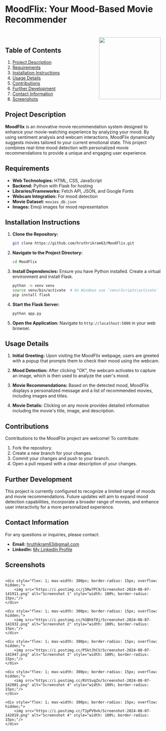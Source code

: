 # MoodFlix: Your Mood-Based Movie Recommender


###

<br clear="both">

<img align="right" height="200" src="https://fiverr-res.cloudinary.com/images/t_main1,q_auto,f_auto,q_auto,f_auto/gigs/267880611/original/05f1006f0d7f2e5bb75e059295eff2ee49249b15/sdsfd-dsfds-sdf-df.png"  />

###


## Table of Contents

1. [Project Description](#project-description)
2. [Requirements](#requirements)
3. [Installation Instructions](#installation-instructions)
4. [Usage Details](#usage-details)
5. [Contributions](#contributions)
6. [Further Development](#further-development)
7. [Contact Information](#contact-information)
8. [Screenshots](#screenshots)


## Project Description

**MoodFlix** is an innovative movie recommendation system designed to enhance your movie-watching experience by analyzing your mood. By using sentiment analysis and webcam interactions, MoodFlix dynamically suggests movies tailored to your current emotional state. This project combines real-time mood detection with personalized movie recommendations to provide a unique and engaging user experience.

## Requirements

- **Web Technologies:** HTML, CSS, JavaScript
- **Backend:** Python with Flask for hosting
- **Libraries/Frameworks:** Fetch API, JSON, and Google Fonts
- **Webcam Integration:** For mood detection
- **Movie Dataset:** `movies_db.json`
- **Images:** Emoji images for mood representation

## Installation Instructions

1. **Clone the Repository:**
    ```bash
    git clone https://github.com/hruthrikram63/MoodFlix.git
    ```
2. **Navigate to the Project Directory:**
    ```bash
    cd MoodFlix
    ```
3. **Install Dependencies:**
    Ensure you have Python installed. Create a virtual environment and install Flask.
    ```bash
    python -m venv venv
    source venv/bin/activate  # On Windows use `venv\Scripts\activate`
    pip install flask
    ```
4. **Start the Flask Server:**
    ```bash
    python app.py
    ```
5. **Open the Application:**
    Navigate to `http://localhost:5000` in your web browser.

## Usage Details

1. **Initial Greeting:**
   Upon visiting the MoodFlix webpage, users are greeted with a popup that prompts them to check their mood using the webcam.
   
2. **Mood Detection:**
   After clicking "OK", the webcam activates to capture an image, which is then used to analyze the user's mood.
   
3. **Movie Recommendations:**
   Based on the detected mood, MoodFlix displays a personalized message and a list of recommended movies, including images and titles.
   
4. **Movie Details:**
   Clicking on any movie provides detailed information including the movie's title, image, and description.

## Contributions

Contributions to the MoodFlix project are welcome! To contribute:
1. Fork the repository.
2. Create a new branch for your changes.
3. Commit your changes and push to your branch.
4. Open a pull request with a clear description of your changes.

## Further Development

This project is currently configured to recognize a limited range of moods and movie recommendations. Future updates will aim to expand mood detection capabilities, incorporate a broader range of movies, and enhance user interactivity for a more personalized experience.

## Contact Information

For any questions or inquiries, please contact:
- **Email:** hruthikram63@gmail.com
- **LinkedIn:** [My LinkedIn Profile](https://www.linkedin.com/in/hruthikram63)

## Screenshots

<div style="display: flex; flex-wrap: wrap; gap: 10px; justify-content: center;">

    <div style="flex: 1; max-width: 300px; border-radius: 15px; overflow: hidden;">
        <img src="https://i.postimg.cc/j5Rw7PC9/Screenshot-2024-08-07-141911.png" alt="Screenshot 1" style="width: 100%; border-radius: 15px;"/>
    </div>

    <div style="flex: 1; max-width: 300px; border-radius: 15px; overflow: hidden;">
        <img src="https://i.postimg.cc/hGBhkT8j/Screenshot-2024-08-07-141932.png" alt="Screenshot 2" style="width: 100%; border-radius: 15px;"/>
    </div>

    <div style="flex: 1; max-width: 300px; border-radius: 15px; overflow: hidden;">
        <img src="https://i.postimg.cc/P5ktJhCV/Screenshot-2024-08-07-141947.png" alt="Screenshot 3" style="width: 100%; border-radius: 15px;"/>
    </div>

    <div style="flex: 1; max-width: 300px; border-radius: 15px; overflow: hidden;">
        <img src="https://i.postimg.cc/RVtSvqZn/Screenshot-2024-08-07-142001.png" alt="Screenshot 4" style="width: 100%; border-radius: 15px;"/>
    </div>

    <div style="flex: 1; max-width: 300px; border-radius: 15px; overflow: hidden;">
        <img src="https://i.postimg.cc/T1pPV9xk/Screenshot-2024-08-07-142019.png" alt="Screenshot 4" style="width: 100%; border-radius: 15px;"/>
    </div>

</div>
